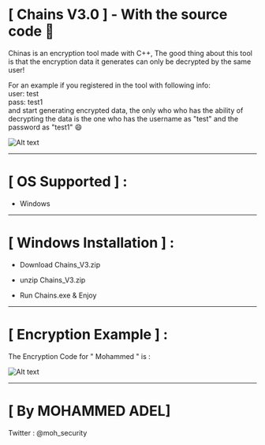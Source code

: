 
# [ Chains V3.0 ] - With the source code :eyes:

Chinas is an encryption tool made with C++, The good thing about this tool is that the encryption data it generates can only be decrypted by the same user!

For an example if you registered in the tool with following info:  
user: test  
pass: test1  
and start generating encrypted data, the only who who has the ability of decrypting the data is the one who has the username as "test" and the password as "test1" :smile:


![Alt text](https://i.ibb.co/4g1BXjy/1.png "Chains ScreenShoot")


***********************************************************

# [ OS Supported ] :

- Windows 

***********************************************************

# [ Windows Installation ] : 

- Download Chains_V3.zip 

- unzip Chains_V3.zip

- Run Chains.exe & Enjoy


***********************************************************

# [ Encryption Example ] : 

The Encryption Code for " Mohammed " is : 

![Alt text](https://i.ibb.co/yqTLKKn/3.png "Encryption Example")


***********************************************************

 
# [ By MOHAMMED ADEL]  

Twitter : @moh_security
